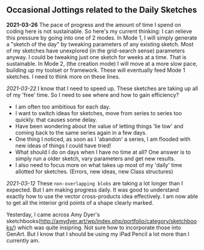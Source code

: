 
## Occasional Jottings related to the Daily Sketches


**2021-03-26**
The pace of progress and the amount of time I spend on coding here is not sustainable. So here's my current thinking:
I can relieve this pressure by going into one of 2 modes. In Mode 1, I will simply generate a "sketch of the day"
by tweaking parameters of any existing sketch. Most of my sketches have unexplored (in the grid-search sense) parameters anyway.
I could be tweaking just one sketch for weeks at a time. That is sustainable.
In Mode 2, (the creation mode) I will move at a more slow pace, building up my toolset or framework. These will eventually feed
Mode 1 sketches. I need to think more on these lines.

*2021-03-22*
I know that I need to speed up. These sketches are taking up all of my 'free' time. So I need to see
where and how to gain efficiency?
- I am often too ambitious for each day.
- I want to switch ideas for sketches, move from series to series too quickly. that causes some delay.
- Have been wondering about the value of letting things 'lie low' and coming back to the same series again in a few days.
- One thing I noticed, as soon as I 'abandon' a series, I am flooded with new ideas of things I could have tried!
- What should I do on days when I have no time at all? One answer is to simply run a older sketch, vary parameters and get new results.
- I also need to focus more on what takes up most of my 'daily' time allotted for sketches. (Errors, new ideas, new Class structures)


*2021-03-12*
These `non-overlapping blobs` are taking a lot longer than I expected.
But I am making progress daily. It was good to understand exactly how to use the vector cross-products idea
effectively. I am now able to get all the interior grid points of a shape clearly marked.

Yesterday, I came across Amy Dyer's sketchbooks(http://amydyer.art/wp/index.php/portfolio/category/sketchbooks/)
which was quite insipring. Not sure how to incorporate those into GenArt. But I know that I should be using my
iPad Pencil a lot more than I currently am.